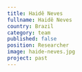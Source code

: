 ```yaml
---
title: Haidê Neves
fullname: Haidê Neves
country: Brazil
category: team
published: false
position: Researcher
image: haide-neves.jpg
project: past
---
```

